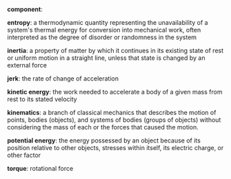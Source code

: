 **component**: 

**entropy**: a thermodynamic quantity representing the unavailability of a system's thermal energy for conversion into mechanical work, often interpreted as the degree of disorder or randomness in the system

**inertia**: a property of matter by which it continues in its existing state of rest or uniform motion in a straight line, unless that state is changed by an external force

**jerk**: the rate of change of acceleration

**kinetic energy**: the work needed to accelerate a body of a given mass from rest to its stated velocity

**kinematics**: a branch of classical mechanics that describes the motion of points, bodies (objects), and systems of bodies (groups of objects) without considering the mass of each or the forces that caused the motion.

**potential energy**:  the energy possessed by an object because of its position relative to other objects, stresses within itself, its electric charge, or other factor

**torque**: rotational force
